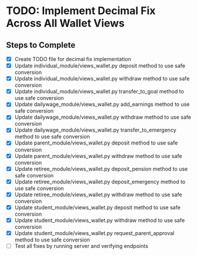 # TODO: Implement Decimal Fix Across All Wallet Views

## Steps to Complete
- [x] Create TODO file for decimal fix implementation
- [x] Update individual_module/views_wallet.py deposit method to use safe conversion
- [x] Update individual_module/views_wallet.py withdraw method to use safe conversion
- [x] Update individual_module/views_wallet.py transfer_to_goal method to use safe conversion
- [x] Update dailywage_module/views_wallet.py add_earnings method to use safe conversion
- [x] Update dailywage_module/views_wallet.py withdraw method to use safe conversion
- [x] Update dailywage_module/views_wallet.py transfer_to_emergency method to use safe conversion
- [x] Update parent_module/views_wallet.py deposit method to use safe conversion
- [x] Update parent_module/views_wallet.py withdraw method to use safe conversion
- [x] Update retiree_module/views_wallet.py deposit_pension method to use safe conversion
- [x] Update retiree_module/views_wallet.py deposit_emergency method to use safe conversion
- [x] Update retiree_module/views_wallet.py withdraw method to use safe conversion
- [x] Update student_module/views_wallet.py deposit method to use safe conversion
- [x] Update student_module/views_wallet.py withdraw method to use safe conversion
- [x] Update student_module/views_wallet.py request_parent_approval method to use safe conversion
- [ ] Test all fixes by running server and verifying endpoints
